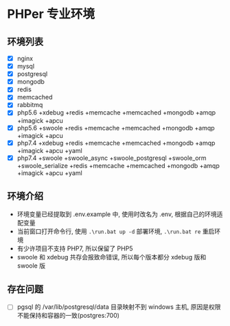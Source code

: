 # PHPer 专业环境

## 环境列表

- [x] nginx
- [x] mysql
- [x] postgresql
- [x] mongodb
- [x] redis
- [x] memcached
- [x] rabbitmq
- [x] php5.6 +xdebug +redis +memcache +memcached +mongodb +amqp +imagick +apcu
- [x] php5.6 +swoole +redis +memcache +memcached +mongodb +amqp +imagick +apcu
- [x] php7.4 +xdebug +redis +memcache +memcached +mongodb +amqp +imagick +apcu +yaml
- [x] php7.4 +swoole +swoole_async +swoole_postgresql +swoole_orm +swoole_serialize +redis +memcache +memcached +mongodb +amqp +imagick +apcu +yaml

## 环境介绍

- 环境变量已经提取到 .env.example 中, 使用时改名为 .env, 根据自己的环境适配变量
- 当前窗口打开命令行, 使用 `.\run.bat up -d` 部署环境, `.\run.bat re` 重启环境
- 有少许项目不支持 PHP7, 所以保留了 PHP5
- swoole 和 xdebug 共存会报致命错误, 所以每个版本都分 xdebug 版和 swoole 版

## 存在问题

- [ ] pgsql 的 /var/lib/postgresql/data 目录映射不到 windows 主机, 原因是权限不能保持和容器的一致(postgres:700)
